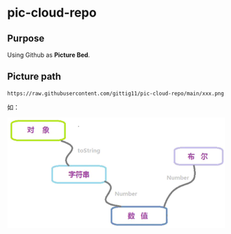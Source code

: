 # pic-cloud-repo

## Purpose

Using Github as **Picture Bed**.


## Picture path

```
https://raw.githubusercontent.com/gittig11/pic-cloud-repo/main/xxx.png
```

如：

![heroku](https://raw.githubusercontent.com/gittig11/pic-cloud-repo/main/JS%E9%9A%90%E5%BC%8F%E7%B1%BB%E5%9E%8B%E8%BD%AC%E6%8D%A2.png)

